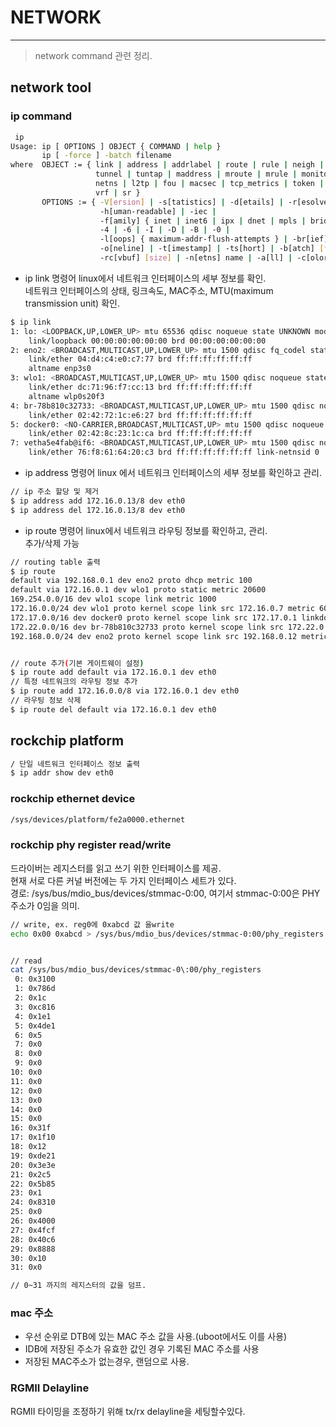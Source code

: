 # NETWORK

-----

> network command 관련 정리.

## network tool

### ip command

```bash
 ip
Usage: ip [ OPTIONS ] OBJECT { COMMAND | help }
       ip [ -force ] -batch filename
where  OBJECT := { link | address | addrlabel | route | rule | neigh | ntable |
                   tunnel | tuntap | maddress | mroute | mrule | monitor | xfrm |
                   netns | l2tp | fou | macsec | tcp_metrics | token | netconf | ila |
                   vrf | sr }
       OPTIONS := { -V[ersion] | -s[tatistics] | -d[etails] | -r[esolve] |
                    -h[uman-readable] | -iec |
                    -f[amily] { inet | inet6 | ipx | dnet | mpls | bridge | link } |
                    -4 | -6 | -I | -D | -B | -0 |
                    -l[oops] { maximum-addr-flush-attempts } | -br[ief] |
                    -o[neline] | -t[imestamp] | -ts[hort] | -b[atch] [filename] |
                    -rc[vbuf] [size] | -n[etns] name | -a[ll] | -c[olor]}

```

 - ip link 명령어
 linux에서 네트워크 인터페이스의 세부 정보를 확인.   
 네트워크 인터페이스의 상태, 링크속도, MAC주소, MTU(maximum transmission unit) 확인. 


```bash
$ ip link
1: lo: <LOOPBACK,UP,LOWER_UP> mtu 65536 qdisc noqueue state UNKNOWN mode DEFAULT group default qlen 1000
    link/loopback 00:00:00:00:00:00 brd 00:00:00:00:00:00
2: eno2: <BROADCAST,MULTICAST,UP,LOWER_UP> mtu 1500 qdisc fq_codel state UP mode DEFAULT group default qlen 1000
    link/ether 04:d4:c4:e0:c7:77 brd ff:ff:ff:ff:ff:ff
    altname enp3s0
3: wlo1: <BROADCAST,MULTICAST,UP,LOWER_UP> mtu 1500 qdisc noqueue state UP mode DORMANT group default qlen 1000
    link/ether dc:71:96:f7:cc:13 brd ff:ff:ff:ff:ff:ff
    altname wlp0s20f3
4: br-78b810c32733: <BROADCAST,MULTICAST,UP,LOWER_UP> mtu 1500 qdisc noqueue state UP mode DEFAULT group default
    link/ether 02:42:72:1c:e6:27 brd ff:ff:ff:ff:ff:ff
5: docker0: <NO-CARRIER,BROADCAST,MULTICAST,UP> mtu 1500 qdisc noqueue state DOWN mode DEFAULT group default
    link/ether 02:42:8c:23:1c:ca brd ff:ff:ff:ff:ff:ff
7: vetha5e4fab@if6: <BROADCAST,MULTICAST,UP,LOWER_UP> mtu 1500 qdisc noqueue master br-78b810c32733 state UP mode DEFAULT group default
    link/ether 76:f8:61:64:20:c3 brd ff:ff:ff:ff:ff:ff link-netnsid 0

```

 - ip address 명령어
 linux 에서 네트워크 인터페이스의 세부 정보를 확인하고 관리.  

```bash
// ip 주소 할당 및 제거 
$ ip address add 172.16.0.13/8 dev eth0
$ ip address del 172.16.0.13/8 dev eth0

```


 - ip route 명령어 
 linux에서 네트워크 라우팅 정보를 확인하고, 관리.   
 추가/삭제 가능  
```bash
// routing table 출력
$ ip route
default via 192.168.0.1 dev eno2 proto dhcp metric 100
default via 172.16.0.1 dev wlo1 proto static metric 20600
169.254.0.0/16 dev wlo1 scope link metric 1000
172.16.0.0/24 dev wlo1 proto kernel scope link src 172.16.0.7 metric 600
172.17.0.0/16 dev docker0 proto kernel scope link src 172.17.0.1 linkdown
172.22.0.0/16 dev br-78b810c32733 proto kernel scope link src 172.22.0.1
192.168.0.0/24 dev eno2 proto kernel scope link src 192.168.0.12 metric 100


// route 추가(기본 게이트웨이 설정)
$ ip route add default via 172.16.0.1 dev eth0
// 특정 네트워크의 라우팅 정보 추가
$ ip route add 172.16.0.0/8 via 172.16.0.1 dev eth0
// 라우팅 정보 삭제
$ ip route del default via 172.16.0.1 dev eth0
```



## rockchip platform

```bash
/ 단일 네트워크 인터페이스 정보 출력
$ ip addr show dev eth0

```

### rockchip ethernet device


```bash
/sys/devices/platform/fe2a0000.ethernet
```


###  rockchip phy register read/write

 드라이버는 레지스터를 읽고 쓰기 위한 인터페이스를 제공.  
 현재 서로 다른 커널 버전에는 두 가지 인터페이스 세트가 있다.  
 경로: /sys/bus/mdio_bus/devices/stmmac-0:00, 여기서 stmmac-0:00은 PHY 주소가 0임을 의미.

```bash
// write, ex. reg0에 0xabcd 값 을write
echo 0x00 0xabcd > /sys/bus/mdio_bus/devices/stmmac-0:00/phy_registers


// read
cat /sys/bus/mdio_bus/devices/stmmac-0\:00/phy_registers                                                                                                     <
 0: 0x3100
 1: 0x786d
 2: 0x1c
 3: 0xc816
 4: 0x1e1
 5: 0x4de1
 6: 0x5
 7: 0x0
 8: 0x0
 9: 0x0
10: 0x0
11: 0x0
12: 0x0
13: 0x0
14: 0x0
15: 0x0
16: 0x31f
17: 0x1f10
18: 0x12
19: 0xde21
20: 0x3e3e
21: 0x2c5
22: 0x5b85
23: 0x1
24: 0x8310
25: 0x0
26: 0x4000
27: 0x4fcf
28: 0x40c6
29: 0x8888
30: 0x10
31: 0x0

// 0~31 까지의 레지스터의 값을 덤프.

```



### mac 주소
 
  - 우선 순위로 DTB에 있는 MAC 주소 값을 사용.(uboot에서도 이를 사용)  
  - IDB에 저장된 주소가 유효한 값인 경우 기록된 MAC 주소를 사용  
  - 저장된 MAC주소가 없는경우, 랜덤으로 사용.

### RGMII Delayline
 RGMII 타이밍을 조정하기 위해 tx/rx delayline을 세팅할수있다. 

